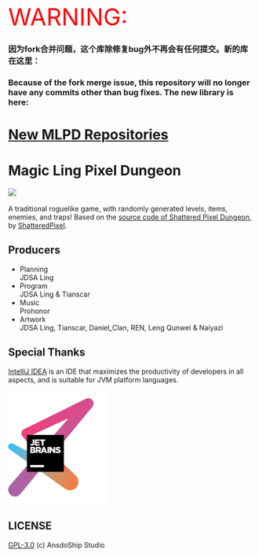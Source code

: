 
<font color="red" size="12px">WARNING:</font>
### 因为fork合并问题，这个库除修复bug外不再会有任何提交。新的库在这里：  
### Because of the fork merge issue, this repository will no longer have any commits other than bug fixes. The new library is here:   
# [New MLPD Repositories](https://github.com/LingASDJ/MagicLing-Pixel-Dungeon)

# Magic Ling Pixel Dungeon
[![](https://img.shields.io/badge/QQ%20group-Join-brightgreen)](https://jq.qq.com/?_wv=1027&k=R7ZXeEQM)

A traditional roguelike game, with randomly generated levels, items, enemies, and traps! Based on the [source code of Shattered Pixel Dungeon](https://github.com/00-Evan/shattered-pixel-dungeon), by [ShatteredPixel](https://shatteredpixel.com).

## Producers

* Planning</br>
JDSA Ling
* Program</br>
JDSA Ling & Tianscar
* Music</br>
Prohonor
* Artwork</br>
JDSA Ling, Tianscar, Daniel_Clan, REN, Leng Qunwei & Naiyazi


## Special Thanks
[IntelliJ IDEA](https://en.wikipedia.org/wiki/IntelliJ_IDEA) is an IDE that maximizes the productivity of developers in all aspects, and is suitable for JVM platform languages.

[<img src="core/src/main/assets/jetbrains-variant-3.png" width="200"/>](https://www.jetbrains.com/?from=mlpd)

## LICENSE
[GPL-3.0](https://github.com/AnsdoShip/Magic-Ling-Pixel-Dungeon-Ling/blob/main/LICENSE) (c) AnsdoShip Studio
